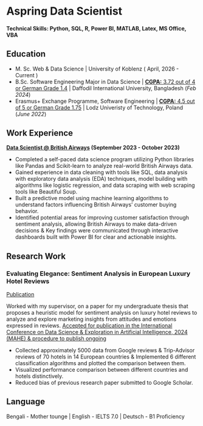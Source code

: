 # Aspring Data Scientist

#### Technical Skills: Python, SQL, R, Power BI, MATLAB, Latex, MS Office, VBA

## Education	
- M. Sc. Web & Data Science | University of Koblenz ( April, 2026 - Current )
- B.Sc. Software Engineering Major in Data Science | [**CGPA:** 3.72 out of 4 or German Grade 1.4](https://drive.google.com/file/d/1dWwSwtXx9zf4SEKamQPGZjdM8fuwpLNa/view?usp=drive_link) | Daffodil International University, Bangladesh (_Feb 2024_) 
- Erasmus+ Exchange Programme, Software Engineering |  [**CGPA:** 4.5 out of 5 or German Grade 1.75](https://drive.google.com/file/d/1vZh7MGdZSZBHMqZZE8g-Jt_NyafODhWy/view?usp=sharing)   | Lodz Univeristy of Technology, Poland (_June 2022_)

## Work Experience
**[Data Scientist @ British Airways](https://drive.google.com/file/d/1WDS01tpeD9fXfvGFiK1J48iwuQPYIlbU/view?usp=drive_link) (September 2023 - October 2023)**
-  Completed a self-paced data science program utilizing Python libraries like Pandas and Scikit-learn to analyze real-world British Airways data.
- Gained experience in data cleaning with tools like SQL, data analysis with exploratory data analysis (EDA) techniques, model building with algorithms like logistic regression, and data scraping with web scraping tools like Beautiful Soup.
-  Built a predictive model using machine learning algorithms to understand factors influencing British Airways’ customer buying behavior.
-  Identified potential areas for improving customer satisfaction through sentiment analysis, allowing British Airways to make data-driven decisions & Key findings were communicated through interactive dashboards built with Power BI for clear and actionable insights.


## Research Work
### Evaluating Elegance: Sentiment Analysis in European Luxury Hotel Reviews 
[Publication](https://drive.google.com/file/d/1Ks1UHHiIWUaQAcVQ5f9t2-1osE3hyz1p/view?usp=sharing)

Worked with my supervisor, on a paper for my undergraduate thesis that proposes a heuristic model for sentiment analysis on luxury hotel reviews to analyze and explore marketing insights from attitudes and emotions expressed in reviews. [Accepted for publication in the International Conference on Data Science & Exploration in Artificial Intelligence, 2024 (MAHE) & procedure to publish ongoing](https://drive.google.com/file/d/1l5P8lZl1aPehc8b_ghNYRdA2pZbdDiIF/view?usp=sharing)

- Collected approximately 5000 data from Google reviews & Trip-Advisor reviews of 70 hotels in 14 European countries & Implemented 6 different classification algorithms and plotted the comparison between them.
- Visualized performance comparison between different countries and hotels distinctively.
- Reduced bias of previous research paper submitted to Google Scholar.




## Language
Bengali - Mother tounge |
English - IELTS 7.0 |
Deutsch -  B1 Proficiency







